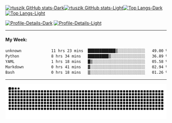 <!-- <div align="center"> -->

[![rtuszik GitHub stats-Dark](https://github-readme-stats-rtusziks-projects.vercel.app/api?username=rtuszik&show_icons=true&card_width=350&theme=dark#gh-dark-mode-only)](https://github.com/rtuszik#gh-dark-mode-only)[![rtuszik GitHub stats-Light](https://github-readme-stats-rtusziks-projects.vercel.app/api?username=rtuszik&show_icons=true&card_width=350&theme=default#gh-light-mode-only)](https://github.com/rtuszik#gh-light-mode-only)[![Top Langs-Dark](https://github-readme-stats-rtusziks-projects.vercel.app/api/top-langs/?username=rtuszik&layout=compact&hide=html&card_width=350&theme=dark#gh-dark-mode-only)](https://github.com/rtuszik#gh-dark-mode-only)[![Top Langs-Light](https://github-readme-stats-rtusziks-projects.vercel.app/api/top-langs/?username=rtuszik&layout=compact&hide=html&card_width=350&theme=default#gh-light-mode-only)](https://github.com/rtuszik#gh-light-mode-only)

[![Profile-Details-Dark](http://github-profile-summary-cards.vercel.app/api/cards/profile-details?username=rtuszik&theme=dark#gh-dark-mode-only)](https://github.com/rtuszik#gh-dark-mode-only)
[![Profile-Details-Light](http://github-profile-summary-cards.vercel.app/api/cards/profile-details?username=rtuszik&theme=default#gh-dark-mode-only)](https://github.com/rtuszik#gh-light-mode-only)

<!-- </div> -->

---

#### My Week:

<!--START_SECTION:waka-->

```txt
unknown             11 hrs 23 mins  ████████████▒░░░░░░░░░░░░   49.00 %
Python              8 hrs 34 mins   █████████▒░░░░░░░░░░░░░░░   36.89 %
YAML                1 hrs 18 mins   █▒░░░░░░░░░░░░░░░░░░░░░░░   05.58 %
Markdown            0 hrs 41 mins   ▓░░░░░░░░░░░░░░░░░░░░░░░░   02.94 %
Bash                0 hrs 18 mins   ▒░░░░░░░░░░░░░░░░░░░░░░░░   01.26 %
```

<!--END_SECTION:waka-->

---

![](https://raw.githubusercontent.com/rtuszik/rtuszik/output/github-contribution-grid-snake-dark.svg)
